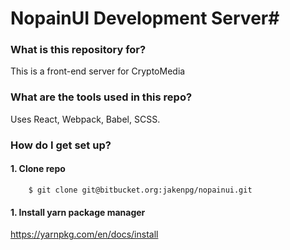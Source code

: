# NopainUI Development Server#


### What is this repository for? ###

This is a front-end server for CryptoMedia


### What are the tools used in this repo? ###

Uses React, Webpack, Babel, SCSS.


### How do I get set up? ###

#### 1. Clone repo ###
```
	$ git clone git@bitbucket.org:jakenpg/nopainui.git
```
#### 1. Install yarn package manager ###

https://yarnpkg.com/en/docs/install